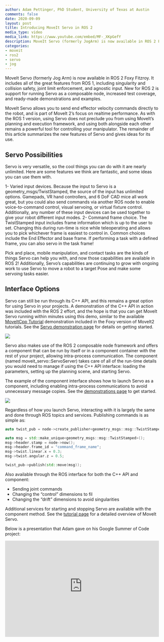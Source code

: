 ```yaml
---
author: Adam Pettinger, PhD Student, University of Texas at Austin
comments: false
date: 2020-09-09
layout: post
title: Introducing MoveIt Servo in ROS 2
media_type: video
media_link: https://www.youtube.com/embed/MF-_XKpGefY
description: MoveIt Servo (formerly JogArm) is now available in ROS 2 Foxy Fitzroy.
categories:
- moveit
- ros2
- servo
- jog
---
```


MoveIt Servo (formerly Jog Arm) is now available in ROS 2 Foxy Fitzroy. It includes all of the great features from ROS 1, including singularity and collision safety, joint limit enforcement, and agnostic input. New for ROS 2 is support for running Servo as a composable node, increased test coverage, and ready-made demonstrations and examples.

MoveIt Servo allows you to send end effector velocity commands directly to the robot, and is part of MoveIt 2’s focus on realtime performance. As with the ROS 1 version, using Servo does not preclude you from using MoveIt’s planning and execution framework, and using both alongside each other remains a powerful tool for controlling your manipulator. The remainder of this article summarizes the new features of Servo and gives ideas for its use.

## Servo Possibilities

Servo is very versatile, so the cool things you can do with it are nearly unlimited. Here are some features we think are fantastic, and some ideas you can use them with.

1- Varied input devices. Because the input to Servo is a geometry_msgs/TwistStamped, the source of the input has unlimited options. Gamepads, VR hand controllers, and 6 DoF CAD mice all work great, but you could also send commands via another ROS node to enable voice-to-command control, visual servoing, or virtual fixture control. Additionally, any number of these input devices can be used together to give your robot different input modes.
2- Command frame choice. The TwistStamped input includes frame information which is up to the user to set. Changing this during run-time is nice while teleoperating and allows you to pick whichever frame is easiest to control in. Common choices include the End Effector and base frame. If performing a task with a defined frame, you can also servo in the task frame!

Pick and place, mobile manipulation, and contact tasks are the kinds of things Servo can help you with, and now those capabilities are available in ROS 2! Additionally, Servo’s capabilities are continuing to grow with ongoing work to use Servo to move a robot to a target Pose and make some servoing tasks easier.

## Interface Options

Servo can still be run through its C++ API, and this remains a great option for using Servo in your projects. A demonstration of the C++ API in action was included with the ROS 2 effort, and the hope is that you can get MoveIt Servo running within minutes using this demo, similar to the available [MoveItCpp Tutorial](https://moveit.picknik.ai/foxy/doc/moveit_cpp/moveitcpp_tutorial.html) demonstration included in the Foxy version of MoveIt2 tutorials. See the [Servo demonstration page](https://moveit.picknik.ai/foxy/doc/realtime_servo/realtime_servo_tutorial.html) for details on getting started.

![](/assets/images/blog_posts/moveit2_servo/Cpp_Interface_Demo.gif)

Servo also makes use of the ROS 2 composable node framework and offers a component that can be run by itself or in a component container with the rest of your project, allowing intra-process communication. The component (named moveit_servo::ServoServer) takes care of all of the run-time details you would need to manage if using the C++ API interface: loading the parameters, setting up the planning scene, and starting Servo.

The example of the component interface shows how to launch Servo as a component, including enabling intra-process communications to avoid unnecessary message copies. See the [demonstrations page](https://moveit.picknik.ai/foxy/doc/realtime_servo/realtime_servo_tutorial.html) to get started.

![](/assets/images/blog_posts/moveit2_servo/Servo_Component_Demo.gif)

Regardless of how you launch Servo, interacting with it is largely the same and done through ROS topics and services. Publishing commands is as simple as:

```cpp
auto twist_pub = node->create_publisher<geometry_msgs::msg::TwistStamped>(“command_topic”, 10);

auto msg = std::make_unique<geometry_msgs::msg::TwistStamped>();
msg->header.stamp = node->now();
msg->header.frame_id = "command_frame_name";
msg->twist.linear.x = 0.3;
msg->twist.angular.z = 0.5;

twist_pub->publish(std::move(msg));
```

Also available through the ROS interface for both the C++ API and component:
- Sending joint commands
- Changing the “control” dimensions to fil
- Changing the “drift” dimensions to avoid singularities

Additional services for starting and stopping Servo are available with the component method. See the [tutorial page](https://moveit.picknik.ai/foxy/doc/realtime_servo/realtime_servo_tutorial.html) for a detailed overview of MoveIt Servo.

Below is a presentation that Adam gave on his Google Summer of Code project:
<iframe width="100%" height="315" src="https://www.youtube-nocookie.com/embed/CZikVEoB52w" frameborder="0" allowfullscreen></iframe>
